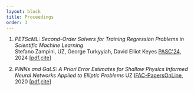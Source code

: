 ```yaml
---
layout: block
title: Proceedings 
order: 3
---
```


  1. _PETScML: Second-Order Solvers for Training Regression Problems in Scientific Machine Learning_  
Stefano Zampini, UZ, George Turkyyiah, David Elliot Keyes
[PASC'24](https://doi.org/10.1145/3659914.3659931), 2024  [[pdf](https://arxiv.org/pdf/2403.12188),[cite](./cite#item2)]  

  2. _PINNs and GaLS: A Priori Error Estimates for Shallow Physics Informed Neural Networks Applied to Elliptic Problems_ 
UZ
[IFAC-PapersOnLine](https://doi.org/10.1016/j.ifacol.2022.09.072), 2020  [[pdf](https://arxiv.org/pdf/2202.01059),[cite](./cite#item1)]  

<!--more-->